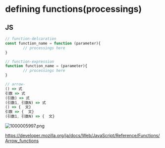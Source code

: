 # defining functions(processings)

## JS

```jsx
// function-delcaration
const function_name = function (parameter){
		// processings here
}

// function-expression
function function_name = (parameter){
		// processings here
}

// arrow-
() => 式
引数 => 式
(引数) => 式
(引数1, 引数N) => 式
() => {  文}
引数 => {  文}
(引数1, 引数N) => {  文}

```

![1000005997.png](defining%20functions(processings)%2040abd9255a6243388fcad97bd162f3df/1000005997.png)

https://developer.mozilla.org/ja/docs/Web/JavaScript/Reference/Functions/Arrow_functions